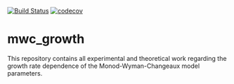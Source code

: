 [![Build Status](https://travis-ci.com/gchure/mwc_growth.svg?token=nPHgPq9U7i1gDVBcTebg&branch=master)](https://travis-ci.com/gchure/mwc_growth) [![codecov](https://codecov.io/gh/gchure/mwc_growth/branch/master/graph/badge.svg)](https://codecov.io/gh/gchure/mwc_growth)

# mwc_growth

This repository contains all experimental and theoretical work regarding the
growth rate dependence of the Monod-Wyman-Changeaux model parameters.
